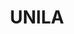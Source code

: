 ---
layout: 
title: UNILA
tipo: Editorial
categories: editorial
descripcion: Diseño de triptico
imagen: UNIla
---